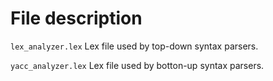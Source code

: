 # File description

`lex_analyzer.lex`
Lex file used by top-down syntax parsers.

`yacc_analyzer.lex`
Lex file used by botton-up syntax parsers.